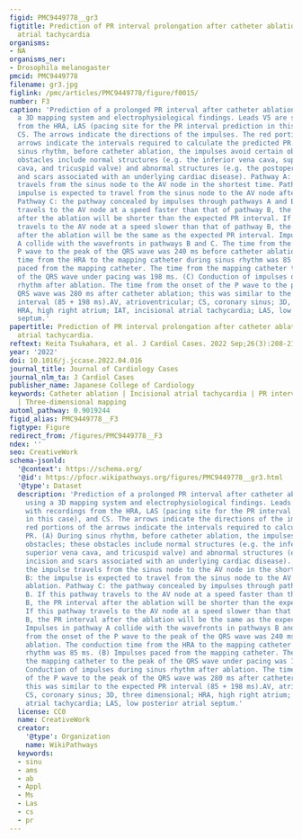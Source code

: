 ```yaml
---
figid: PMC9449778__gr3
figtitle: Prediction of PR interval prolongation after catheter ablation of incisional
  atrial tachycardia
organisms:
- NA
organisms_ner:
- Drosophila melanogaster
pmcid: PMC9449778
filename: gr3.jpg
figlink: /pmc/articles/PMC9449778/figure/f0015/
number: F3
caption: 'Prediction of a prolonged PR interval after catheter ablation of IAT using
  a 3D mapping system and electrophysiological findings. Leads V5 are shown with recordings
  from the HRA, LAS (pacing site for the PR interval prediction in this case), and
  CS. The arrows indicate the directions of the impulses. The red portions of the
  arrows indicate the intervals required to calculate the predicted PR. (A) During
  sinus rhythm, before catheter ablation, the impulses avoid certain obstacles; these
  obstacles include normal structures (e.g. the inferior vena cava, superior vena
  cava, and tricuspid valve) and abnormal structures (e.g. the postoperative incision
  and scars associated with an underlying cardiac disease). Pathway A: the impulse
  travels from the sinus node to the AV node in the shortest time. Pathway B: the
  impulse is expected to travel from the sinus node to the AV node after ablation.
  Pathway C: the pathway concealed by impulses through pathways A and B. If this pathway
  travels to the AV node at a speed faster than that of pathway B, the PR interval
  after the ablation will be shorter than the expected PR interval. If this pathway
  travels to the AV node at a speed slower than that of pathway B, the PR interval
  after the ablation will be the same as the expected PR interval. Impulses in pathway
  A collide with the wavefronts in pathways B and C. The time from the onset of the
  P wave to the peak of the QRS wave was 240 ms before catheter ablation. The conduction
  time from the HRA to the mapping catheter during sinus rhythm was 85 ms. (B) Impulses
  paced from the mapping catheter. The time from the mapping catheter to the peak
  of the QRS wave under pacing was 198 ms. (C) Conduction of impulses during sinus
  rhythm after ablation. The time from the onset of the P wave to the peak of the
  QRS wave was 280 ms after catheter ablation; this was similar to the expected PR
  interval (85 + 198 ms).AV, atrioventricular; CS, coronary sinus; 3D, three dimensional;
  HRA, high right atrium; IAT, incisional atrial tachycardia; LAS, low posterior atrial
  septum.'
papertitle: Prediction of PR interval prolongation after catheter ablation of incisional
  atrial tachycardia.
reftext: Keita Tsukahara, et al. J Cardiol Cases. 2022 Sep;26(3):208-211.
year: '2022'
doi: 10.1016/j.jccase.2022.04.016
journal_title: Journal of Cardiology Cases
journal_nlm_ta: J Cardiol Cases
publisher_name: Japanese College of Cardiology
keywords: Catheter ablation | Incisional atrial tachycardia | PR interval prolongation
  | Three-dimensional mapping
automl_pathway: 0.9019244
figid_alias: PMC9449778__F3
figtype: Figure
redirect_from: /figures/PMC9449778__F3
ndex: ''
seo: CreativeWork
schema-jsonld:
  '@context': https://schema.org/
  '@id': https://pfocr.wikipathways.org/figures/PMC9449778__gr3.html
  '@type': Dataset
  description: 'Prediction of a prolonged PR interval after catheter ablation of IAT
    using a 3D mapping system and electrophysiological findings. Leads V5 are shown
    with recordings from the HRA, LAS (pacing site for the PR interval prediction
    in this case), and CS. The arrows indicate the directions of the impulses. The
    red portions of the arrows indicate the intervals required to calculate the predicted
    PR. (A) During sinus rhythm, before catheter ablation, the impulses avoid certain
    obstacles; these obstacles include normal structures (e.g. the inferior vena cava,
    superior vena cava, and tricuspid valve) and abnormal structures (e.g. the postoperative
    incision and scars associated with an underlying cardiac disease). Pathway A:
    the impulse travels from the sinus node to the AV node in the shortest time. Pathway
    B: the impulse is expected to travel from the sinus node to the AV node after
    ablation. Pathway C: the pathway concealed by impulses through pathways A and
    B. If this pathway travels to the AV node at a speed faster than that of pathway
    B, the PR interval after the ablation will be shorter than the expected PR interval.
    If this pathway travels to the AV node at a speed slower than that of pathway
    B, the PR interval after the ablation will be the same as the expected PR interval.
    Impulses in pathway A collide with the wavefronts in pathways B and C. The time
    from the onset of the P wave to the peak of the QRS wave was 240 ms before catheter
    ablation. The conduction time from the HRA to the mapping catheter during sinus
    rhythm was 85 ms. (B) Impulses paced from the mapping catheter. The time from
    the mapping catheter to the peak of the QRS wave under pacing was 198 ms. (C)
    Conduction of impulses during sinus rhythm after ablation. The time from the onset
    of the P wave to the peak of the QRS wave was 280 ms after catheter ablation;
    this was similar to the expected PR interval (85 + 198 ms).AV, atrioventricular;
    CS, coronary sinus; 3D, three dimensional; HRA, high right atrium; IAT, incisional
    atrial tachycardia; LAS, low posterior atrial septum.'
  license: CC0
  name: CreativeWork
  creator:
    '@type': Organization
    name: WikiPathways
  keywords:
  - sinu
  - ams
  - ab
  - Appl
  - Ms
  - Las
  - cs
  - pr
---
```


